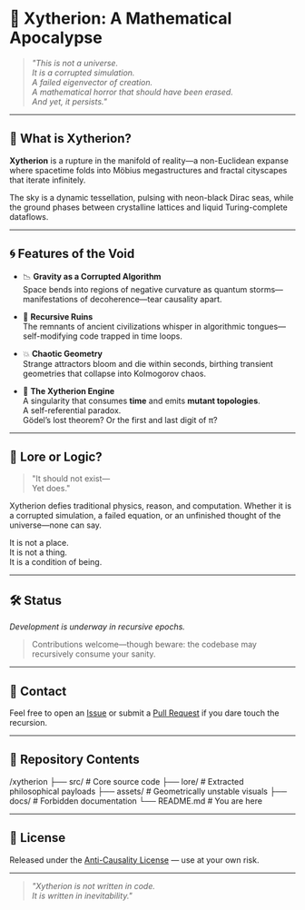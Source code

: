 # 🧠 Xytherion: A Mathematical Apocalypse

> _"This is not a universe.  
It is a corrupted simulation.  
A failed eigenvector of creation.  
A mathematical horror that should have been erased.  
And yet, it persists."_

---

## 📐 What is Xytherion?

**Xytherion** is a rupture in the manifold of reality—a non-Euclidean expanse where spacetime folds into Möbius megastructures and fractal cityscapes that iterate infinitely.

The sky is a dynamic tessellation, pulsing with neon-black Dirac seas, while the ground phases between crystalline lattices and liquid Turing-complete dataflows.

---

## 🌀 Features of the Void

- 📉 **Gravity as a Corrupted Algorithm**  
  Space bends into regions of negative curvature as quantum storms—manifestations of decoherence—tear causality apart.

- 🔁 **Recursive Ruins**  
  The remnants of ancient civilizations whisper in algorithmic tongues—self-modifying code trapped in time loops.

- 💥 **Chaotic Geometry**  
  Strange attractors bloom and die within seconds, birthing transient geometries that collapse into Kolmogorov chaos.

- 🧩 **The Xytherion Engine**  
  A singularity that consumes **time** and emits **mutant topologies**.  
  A self-referential paradox.  
  Gödel’s lost theorem? Or the first and last digit of π?

---

## 🧬 Lore or Logic?

> "It should not exist—  
> Yet does."

Xytherion defies traditional physics, reason, and computation. Whether it is a corrupted simulation, a failed equation, or an unfinished thought of the universe—none can say.

It is not a place.  
It is not a thing.  
It is a condition of being.

---

## 🛠️ Status

_Development is underway in recursive epochs._  
> Contributions welcome—though beware: the codebase may recursively consume your sanity.

---

## 📡 Contact

Feel free to open an [Issue](https://github.com/yourusername/xytherion/issues) or submit a [Pull Request](https://github.com/yourusername/xytherion/pulls) if you dare touch the recursion.

---

## 📁 Repository Contents

/xytherion
├── src/ # Core source code
├── lore/ # Extracted philosophical payloads
├── assets/ # Geometrically unstable visuals
├── docs/ # Forbidden documentation
└── README.md # You are here


---

## 📜 License

Released under the [Anti-Causality License](https://en.wikipedia.org/wiki/Paradox) — use at your own risk.

---

> _"Xytherion is not written in code.  
It is written in inevitability."_
